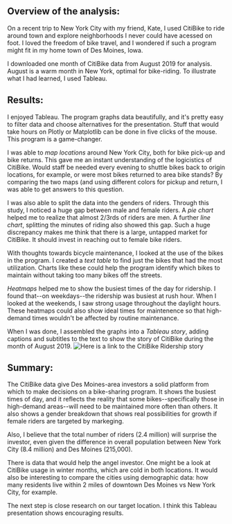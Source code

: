## Overview of the analysis: 
On a recent trip to New York City with my friend, Kate, I used CitiBike to ride around town and explore neighborhoods I never could have acessed on foot. I loved the freedom of bike travel, and I wondered if such a program might fit in my home town of Des Moines, Iowa.

I downloaded one month of CitiBike data from August 2019 for analysis. August is a warm month in New York, optimal for bike-riding. To illustrate what I had learned, I used Tableau.

## Results: 
I enjoyed Tableau. The program graphs data beautifully, and it's pretty easy to filter data and choose alternatives for the presentation. Stuff that would take hours on Plotly or Matplotlib can be done in five clicks of the mouse. This program is a game-changer.

I was able to *map locations* around New York City, both for bike pick-up and bike returns. This gave me an instant understanding of the logicistics of CitiBike. Would staff be needed every evening to shuttle bikes back to origin locations, for example, or were most bikes returned to area bike stands? By comparing the two maps (and using different colors for pickup and return, I was able to get answers to this question.

I was also able to split the data into the genders of riders. Through this study, I noticed a huge gap between male and female riders. A *pie chart* helped me to realize that almost 2/3rds of riders are men. A further *line chart*, splitting the minutes of riding also showed this gap. Such a huge discrepancy makes me think that there is a large, untapped market for CitiBike. It should invest in reaching out to female bike riders. 

With thoughts towards bicycle maintenance, I looked at the use of the bikes in the program. I created a *text table* to find just the bikes that had the most utilization. Charts like these could help the program identify which bikes to maintain without taking too many bikes off the streets.

*Heatmaps* helped me to show the busiest times of the day for ridership. I found that--on weekdays--the ridership was busiest at rush hour. When I looked at the weekends, I saw strong usage throughout the daylight hours. These heatmaps could also show ideal times for maintenence so that high-demand times wouldn't be affected by routine maintenance.

When I was done, I assembled the graphs into a *Tableau story*, adding captions and subtitles to the text to show the story of CitiBike during the month of August 2019.  ![Here is a link to the CitiBike Ridership story](https://public.tableau.com/shared/BZ78B7XCP?:display_count=n&:origin=viz_share_link)

## Summary: 
The CitiBike data give Des Moines-area investors a solid platform from which to make decisions on a bike-sharing program. It shows the busiest times of day, and it reflects the reality that some bikes--specifically those in high-demand areas--will need to be maintained more often than others. It also shows a gender breakdown that shows real possibilities for growth if female riders are targeted by markeging.

Also, I believe that the total number of riders (2.4 million) will surprise the investor, even given the difference in overall population between New York City (8.4 million) and Des Moines (215,000).

There is data that would help the angel investor. One might be a look at CitiBike usage in winter months, which are cold in both locations. It would also be interesting to compare the cities using demographic data: how many residents live within 2 miles of downtown Des Moines vs New York City, for example.

The next step is close research on our target location. I think this Tableau presentation shows encouraging results.
